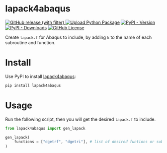 # lapack4abaqus
[![GitHub release (with filter)](https://img.shields.io/github/v/release/huang-lihao/lapack4abaqus?logo=github)
](https://github.com/huang-lihao/lapack4abaqus)
[![Upload Python Package](https://github.com/huang-lihao/lapack4abaqus/actions/workflows/python-publish.yml/badge.svg)](https://github.com/huang-lihao/lapack4abaqus/actions/workflows/python-publish.yml)
[![PyPI - Version](https://img.shields.io/pypi/v/lapack4abaqus?logo=pypi)](https://pypi.org/project/lapack4abaqus/)
[![PyPI - Downloads](https://img.shields.io/pypi/dm/lapack4abaqus?logo=PyPI)](https://pypi.org/project/lapack4abaqus/)
[![GitHub License](https://img.shields.io/github/license/huang-lihao/lapack4abaqus)](https://github.com/huang-lihao/lapack4abaqus/blob/main/LICENSE)

Create `lapack.f` for Abaqus to include, by adding `k` to the name of each subroutine and function.

# Install
Use PyPI to install [lapack4abaqus](https://pypi.org/project/lapack4abaqus/):
```sh
pip install lapack4abaqus
```

# Usage
Run the following script, then you will get the desired `lapack.f` to include.
```python
from lapack4abaqus import gen_lapack

gen_lapack(
    functions = ["dgetrf", "dgetri"], # list of desired funtions or subroutines
)
```
